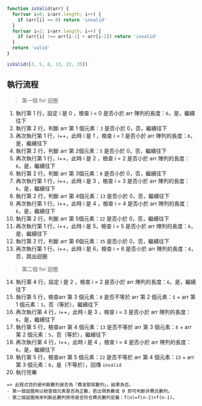 ``` js
function isValid(arr) {
  for(var i=0; i<arr.length; i++) {
    if (arr[i] <= 0) return 'invalid'
  }
  for(var i=2; i<arr.length; i++) {
    if (arr[i] !== arr[i-1] + arr[i-2]) return 'invalid'
  }
  return 'valid'
}

isValid([3, 5, 8, 13, 22, 35])
```

## 執行流程
>第一個 for 迴圈

1. 執行第 1 行，設定 i 是 0 ，檢查 i = 0 是否小於 arr 陣列的長度：`6`，是，繼續往下
2. 執行第 2 行，判斷 arr 第 1 個元素：`3` 是否小於 0，否，繼續往下
3. 再次執行第 1 行，i++，此時 i 是 1 ，檢查 i = 1 是否小於 arr 陣列的長度：`6`，是，繼續往下
4. 執行第 2 行，判斷 arr 第 2個元素：`5` 是否小於 0，否，繼續往下
5. 再次執行第 1 行，i++，此時 i 是 2 ，檢查 i = 2 是否小於 arr 陣列的長度：`6`，是，繼續往下
6. 執行第 2 行，判斷 arr 第 3個元素：`8` 是否小於 0，否，繼續往下
7. 再次執行第 1 行，i++，此時 i 是 3 ，檢查 i = 3 是否小於 arr 陣列的長度：`6`，是，繼續往下
8. 執行第 2 行，判斷 arr 第 4個元素：`13` 是否小於 0，否，繼續往下
9. 再次執行第 1 行，i++，此時 i 是 4 ，檢查 i = 4 是否小於 arr 陣列的長度：`6`，是，繼續往下
10. 執行第 2 行，判斷 arr 第 5個元素：`22` 是否小於 0，否，繼續往下
11. 再次執行第 1 行，i++，此時 i 是 5，檢查 i = 5 是否小於 arr 陣列的長度：`6`，是，繼續往下
12. 執行第 2 行，判斷 arr 第 6個元素：`35` 是否小於 0，否，繼續往下
13. 再次執行第 1 行，i++，此時 i 是 	6，檢查 i = 6 是否小於 arr 陣列的長度：`6`，否，跳出迴圈

>第二個 for 迴圈  

14. 執行第 4 行，設定 i 是 2 ，檢查 i = 2 是否小於 arr 陣列的長度：`6`，是，繼續往下
15. 執行第 5 行，檢查arr 第 3 個元素：`8` 是否不等於 arr 第 2 個元素：`5` + arr 第 1 個元素：`3`，否（等於），繼續往下
16. 再次執行第 4 行，i++，此時 i 是 3 ，檢查 i = 3 是否小於 arr 陣列的長度：`6`，是，繼續往下
17. 執行第 5 行，檢查arr 第 4 個元素：`13` 是否不等於 arr 第 3 個元素：`8` + arr 第 2 個元素：`5`，否（等於），繼續往下
18. 再次執行第 4 行，i++，此時 i 是 4 ，檢查 i = 4 是否小於 arr 陣列的長度：`6`，是，繼續往下
19. 執行第 5 行，檢查arr 第 5 個元素：`22` 是否不等於 arr 第 4 個元素：`13` + arr 第 3 個元素：`8`，是（不等於），回傳 `invalid`
20. 執行完畢

```
=> 此程式目的是判斷數列是否為「費波那契數列」，結果為否。
- 第一個迴圈用以檢查個元素是否為正數，若出現負數或 0 即可判斷非費氏數列。
- 第二個迴圈用來判斷此數列排序是否符合費氏數列定義：f(n)=f(n-2)+f(n-1)。
```